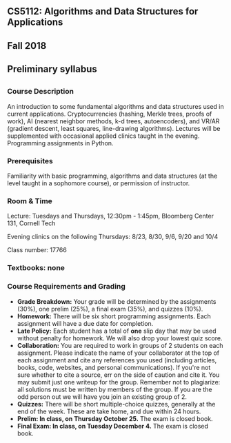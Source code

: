 #
## CS5112: Algorithms and Data Structures for Applications

## Fall 2018

## Preliminary syllabus

##

### **Course Description**

An introduction to some fundamental algorithms and data structures used in current applications. Cryptocurrencies (hashing, Merkle trees, proofs of work), AI (nearest neighbor methods, k-d trees, autoencoders), and VR/AR (gradient descent, least squares, line-drawing algorithms). Lectures will be supplemented with occasional applied clinics taught in the evening. Programming assignments in Python.

### **Prerequisites**

Familiarity with basic programming, algorithms and data structures (at the level taught in a sophomore course), or permission of instructor.

### **Room &amp; Time**

Lecture: Tuesdays and Thursdays, 12:30pm - 1:45pm, Bloomberg Center 131, Cornell Tech

Evening clinics on the following Thursdays: 8/23, 8/30, 9/6, 9/20 and 10/4

Class number: 17766

### **Textbooks: none**

### **Course Requirements and Grading**

- **Grade Breakdown:**  Your grade will be determined by the assignments (30%), one prelim (25%), a final exam (35%), and quizzes (10%).
- **Homework:** There will be six short programming assignments. Each assignment will have a due date for completion.
- **Late Policy:** Each student has a total of  **one**  slip day that may be used without penalty for homework. We will also drop your lowest quiz score.
- **Collaboration:** You are required to work in groups of 2 students on each assignment. Please indicate the name of your collaborator at the top of each assignment and cite any references you used (including articles, books, code, websites, and personal communications). If you&#39;re not sure whether to cite a source, err on the side of caution and cite it. You may submit just one writeup for the group. Remember not to plagiarize: all solutions must be written by members of the group. If you are the odd person out we will have you join an existing group of 2.
- **Quizzes:** There will be short multiple-choice quizzes, generally at the end of the week. These are take home, and due within 24 hours.
- **Prelim: In class, on Thursday October 25.** The exam is closed book.
- **Final Exam: In class, on Tuesday December 4.**  The exam is closed book.
